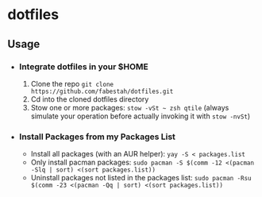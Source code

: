 # dotfiles

## Usage

- ### Integrate dotfiles in your $HOME
  1. Clone the repo `git clone https://github.com/fabestah/dotfiles.git`
  2. Cd into the cloned dotfiles directory
  3. Stow one or more packages: `stow -vSt ~ zsh qtile`
(always simulate your operation before actually invoking it with `stow -nvSt`)

- ### Install Packages from my Packages List
  - Install all packages (with an AUR helper): `yay -S < packages.list`
  - Only install pacman packages: `sudo pacman -S $(comm -12 <(pacman -Slq | sort) <(sort packages.list))`
  - Uninstall packages not listed in the packages list: `sudo pacman -Rsu $(comm -23 <(pacman -Qq | sort) <(sort packages.list))`
